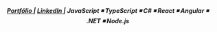 <h5 align="center"> <a href="https://meu-portfolio-lac-eta.vercel.app/" target="_blank" rel="noreferrer"> Portfólio </a> | <a href="https://linkedin.com/in/mayaraujomoraes" target="blank" rel="noreferrer"> LinkedIn </a> | JavaScript ◾ TypeScript ◾ C# ◾ React ◾ Angular ◾ .NET ◾ Node.js</h5>

